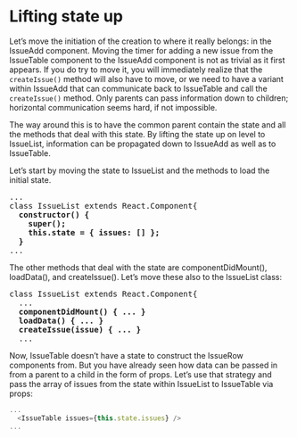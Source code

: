 # Lifting state up

Let’s move the initiation of the creation to where it really belongs: in the IssueAdd component. Moving the timer for adding a new issue from the IssueTable component to the IssueAdd component is not as trivial as it first appears. If you do try to move it, you will immediately realize that the `createIssue()` method will also have
to move, or we need to have a variant within IssueAdd that can communicate back to IssueTable and call the `createIssue()` method. Only parents can pass information down to children; horizontal communication seems hard, if not impossible.

The way around this is to have the common parent contain the state and all the methods that deal with this state. By lifting the state up on level to IssueList, information can be propagated down to IssueAdd as well as to IssueTable. 

Let’s start by moving the state to IssueList and the methods to load the initial state.

<pre>
...
class IssueList extends React.Component{
  <b>constructor() {
    super();
    this.state = { issues: [] };
  }</b>
...
</pre>

The other methods that deal with the state are componentDidMount(), loadData(), and createIssue(). Let’s move these also to the IssueList class:

<pre>
class IssueList extends React.Component{
  ...
  <b>componentDidMount() { ... }
  loadData() { ... }
  createIssue(issue) { ... }</b>
  ...
</pre>

Now, IssueTable doesn’t have a state to construct the IssueRow components from. But you have already seen how data can be passed in from a parent to a child in the form of props. Let’s use that strategy and pass the array of issues from the state within IssueList to IssueTable via props:

```js
...
  <IssueTable issues={this.state.issues} />
...
```
